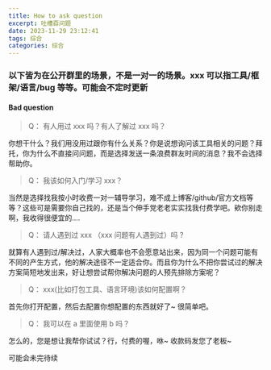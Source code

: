 ```yaml
---
title: How to ask question
excerpt: 吐槽孬问题
date: 2023-11-29 23:12:41
tags: 综合
categories: 综合
---
```


### 以下皆为在公开群里的场景，不是一对一的场景。xxx 可以指工具/框架/语言/bug 等等。可能会不定时更新

#### Bad question

> Q： 有人用过 xxx 吗？有人了解过 xxx 吗？

你想干什么？我们用没用过跟你有什么关系？你是说想询问该工具相关的问题？拜托，你为什么不直接问问题，而是选择发送一条浪费群友时间的消息？我不会选择帮助你。

> Q： 我该如何入门/学习 xxx？

当然是选择找我按小时收费一对一辅导学习，难不成上博客/github/官方文档等等？这些可是需要你自己找的，还是当个伸手党老老实实找我付费学吧。欸你别走啊，我收得很便宜的....

> Q： 请人遇到过 xxx （xxx 问题有人遇到过）吗 ?

就算有人遇到过/解决过，人家大概率也不会愿意站出来，因为同一个问题可能有不同的产生方式，他的解决途径不一定适合你。而且你为什么不把你尝试过的解决方案简短地发出来，好让想尝试帮你解决问题的人预先排除方案呢？

> Q： xxx(比如打包工具、语言环境)该如何配置啊？

首先你打开配置，然后去配置你想配置的东西就好了~ 很简单吧。

> Q： 我可以在 a 里面使用 b 吗？

怎么的，您是想让我帮你试试？行，付费的喔，咻~ 收款码发您了老板~

可能会未完待续
